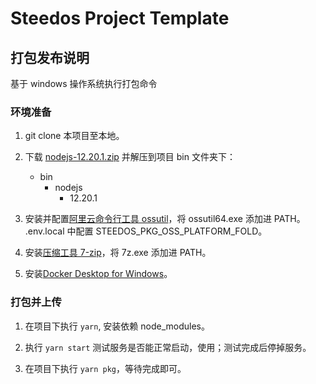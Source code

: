 # Steedos Project Template

## 打包发布说明

基于 windows 操作系统执行打包命令

### 环境准备

1. git clone 本项目至本地。

2. 下载 [nodejs-12.20.1.zip](https://www-steedos-com.oss-cn-beijing.aliyuncs.com/steedos/platform/bin/nodejs-12.20.1.zip) 并解压到项目 bin 文件夹下：
   - bin
     - nodejs
       - 12.20.1
3. 安装并配置[阿里云命令行工具 ossutil](https://help.aliyun.com/document_detail/120075.html)，将 ossutil64.exe 添加进 PATH。
   .env.local 中配置 STEEDOS_PKG_OSS_PLATFORM_FOLD。
4. 安装[压缩工具 7-zip](https://www.7-zip.org/)，将 7z.exe 添加进 PATH。
5. 安装[Docker Desktop for Windows](https://docs.docker.com/get-docker/)。

### 打包并上传

1. 在项目下执行 `yarn`, 安装依赖 node_modules。

2. 执行 `yarn start` 测试服务是否能正常启动，使用；测试完成后停掉服务。

3. 在项目下执行 `yarn pkg`，等待完成即可。
